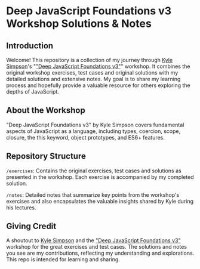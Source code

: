 # Deep JavaScript Foundations v3 Workshop Solutions & Notes

## Introduction
Welcome! This repository is a collection of my journey through [Kyle Simpson](https://frontendmasters.com/teachers/kyle-simpson/)'s "["Deep JavaScript Foundations v3"](https://frontendmasters.com/courses/deep-javascript-v3/)" workshop. It combines the original workshop exercises, test cases and original solutions with my detailed solutions and extensive notes. My goal is to share my learning process and hopefully provide a valuable resource for others exploring the depths of JavaScript.

## About the Workshop
"Deep JavaScript Foundations v3" by Kyle Simpson covers fundamental aspects of JavaScript as a language, including types, coercion, scope, closure, the this keyword, object prototypes, and ES6+ features. 

## Repository Structure
`/exercises`: Contains the original exercises, test cases and solutions as presented in the workshop. Each exercise is accompanied by my completed solution.

`/notes`:  Detailed notes that summarize key points from the workshop's exercises and also encapsulates the valuable insights shared by Kyle during his lectures.


## Giving Credit
A shoutout to [Kyle Simpson](https://frontendmasters.com/teachers/kyle-simpson/) and the ["Deep JavaScript Foundations v3"](https://frontendmasters.com/courses/deep-javascript-v3/) workshop for the great exercises and test cases. The solutions and notes you see are my contributions, reflecting my understanding and explorations. This repo is intended for learning and sharing.